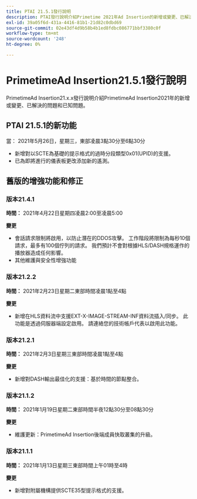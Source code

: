 ```yaml
---
title: PTAI 21.5.1發行說明
description: PTAI發行說明介紹Primetime 2021年Ad Insertion的新增或變更、已解決且已知問題。
exl-id: 39a05f6d-431a-4416-81b1-21d82c0dbd69
source-git-commit: 02e43df4d9b58b4b1ed8fdbc086771bbf3380c0f
workflow-type: tm+mt
source-wordcount: '248'
ht-degree: 0%

---
```


# PrimetimeAd Insertion21.5.1發行說明

PrimetimeAd Insertion21.x.x發行說明介紹PrimetimeAd Insertion2021年的新增或變更、已解決的問題和已知問題。

## PTAI 21.5.1的新功能

當： 2021年5月26日，星期三，東部凌晨3點30分至6點30分

* 新增對以SCTE為基礎的提示格式的過時分段類型0x01(UPID)的支援。
* 已為即將進行的儀表板更改添加新的遙測。

## 舊版的增強功能和修正

### 版本21.4.1

**時間：** 2021年4月22日星期四凌晨2:00至凌晨5:00

**變更**

* 會話請求限制將啟用，以防止潛在的DDOS攻擊。 工作階段將限制為每秒10個請求，最多有100個佇列的請求。 我們預計不會對根據HLS/DASH規格運作的播放器造成任何影響。
* 其他維護與安全性增強功能

### 版本21.2.2

**時間：** 2021年2月23日星期二東部時間凌晨1點至4點

**變更**

* 新增在HLS資料流中支援EXT-X-IMAGE-STREAM-INF資料流插入/同步。 此功能是透過伺服器端設定啟用。 請連絡您的技術帳戶代表以啟用此功能。

### 版本21.2.1

**時間：** 2021年2月3日星期三東部時間凌晨1點至4點

**變更**

* 新增對DASH輸出最佳化的支援：基於時間的節點整合。

### 版本21.1.2

**時間：** 2021年1月19日星期二東部時間半夜12點30分至08點30分

**變更**

* 維護更新：PrimetimeAd Insertion後端成員快取叢集的升級。

### 版本21.1.1

**時間：** 2021年1月13日星期三東部時間上午01時至4時

**變更**

* 新增對附屬機構提供SCTE35型提示格式的支援。
